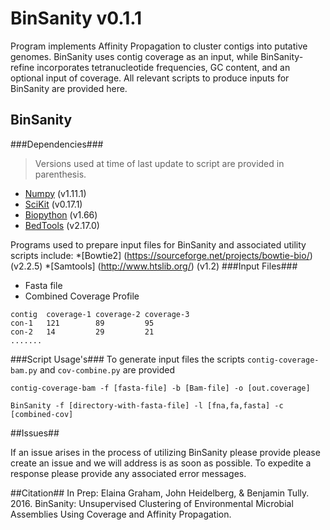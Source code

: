 # BinSanity v0.1.1

Program implements Affinity Propagation to cluster contigs into putative genomes. BinSanity uses contig coverage as an input, while BinSanity-refine incorporates tetranucleotide frequencies, GC content, and an optional input of coverage. All relevant scripts to produce inputs for BinSanity are provided here.

## BinSanity ##
###Dependencies###
>Versions used at time of last update to script are provided in parenthesis.

* [Numpy](http://www.numpy.org/) (v1.11.1)
* [SciKit](http://scikit-learn.org/stable/install.html) (v0.17.1)
* [Biopython](http://biopython.org/wiki/Download) (v1.66)
* [BedTools](http://bedtools.readthedocs.io/en/latest/content/installation.html) (v2.17.0)

Programs used to prepare input files for BinSanity and associated utility scripts include:
*[Bowtie2] (https://sourceforge.net/projects/bowtie-bio/) (v2.2.5)
*[Samtools] (http://www.htslib.org/) (v1.2)
###Input Files###
* Fasta file
* Combined Coverage Profile
```
contig  coverage-1 coverage-2 coverage-3
con-1   121        89         95
con-2   14         29         21
.......
```

###Script Usage's###
To generate input files the scripts `contig-coverage-bam.py` and `cov-combine.py` are provided
```
contig-coverage-bam -f [fasta-file] -b [Bam-file] -o [out.coverage] 
```
```
BinSanity -f [directory-with-fasta-file] -l [fna,fa,fasta] -c [combined-cov]
```



##Issues##

If an issue arises in the process of utilizing BinSanity please provide please create an issue and we will address is as soon as possible. To expedite a response please provide any associated error messages. 

##Citation##
In Prep:
Elaina Graham, John Heidelberg, & Benjamin Tully. 2016. BinSanity: Unsupervised Clustering of Environmental Microbial Assemblies Using Coverage and Affinity Propagation. 
